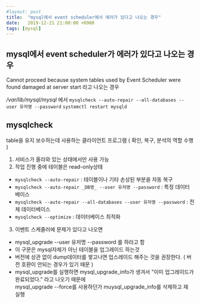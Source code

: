 ```yaml
---
#layout: post
title:  "mysql에서 event scheduler에서 에러가 있다고 나오는 경우"
date:   2019-12-21 21:00:00 +0900
tags: [mysql]
---
```

## mysql에서 event scheduler가 에러가 있다고 나오는 경우

Cannot proceed because system tables used by Event Scheduler were found damaged at server start
라고 나오는 경우

_/var/lib/mysql/mysql_ 에서
`mysqlcheck --auto-repair --all-databases --user 유저명 --password`
`systemctl restart mysqld`

## mysqlcheck

table을 유지 보수하는데 사용하는 클라이언트 프로그램 ( 확인, 복구, 분석의 역할 수행 )
1. 서비스가 올라와 있는 상태에서만 사용 가능
2. 작업 진행 중에 테이블은 read-only상태
- `mysqlcheck --auto-repair` : 테이블이나 기타 손상된 부분을 자동 복구
- `mysqlcheck --auto-repair _DB명_ --user 유저명 --password` : 특정 데이터베이스
- `mysqlcheck --auto-repair --all-databases --user 유저명 --password` : 전체 데이터베이스
- `mysqlcheck --optimize` : 데이터베이스 최적화

3. 이벤트 스케줄러에 문제가 있다고 나오면
- mysql_upgrade --user 유저명 --password 를 하라고 함
- 이 구문은 mysql자체가 아닌 테이블을 업그레이드 하는것
- 버전에 상관 없이 dump데이터를 쌓고나면 업스레이드 해주는 것을 권장한다. ( 버전 호환이 안되는 경우가 있기 때문 )
- mysql_upgrade를 실행하면 mysql_upgrade_info가 생겨서 "이미 업그레이드가 완료되었다." 라고 나오기 때문에  
  mysql_upgrade --force를 사용하던가 muysql_upgrade_info를 삭제하고 재 실행
    
